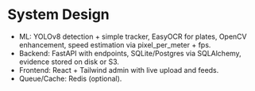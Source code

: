 # System Design

- ML: YOLOv8 detection + simple tracker, EasyOCR for plates, OpenCV enhancement, speed estimation via pixel_per_meter + fps.
- Backend: FastAPI with endpoints, SQLite/Postgres via SQLAlchemy, evidence stored on disk or S3.
- Frontend: React + Tailwind admin with live upload and feeds.
- Queue/Cache: Redis (optional).
